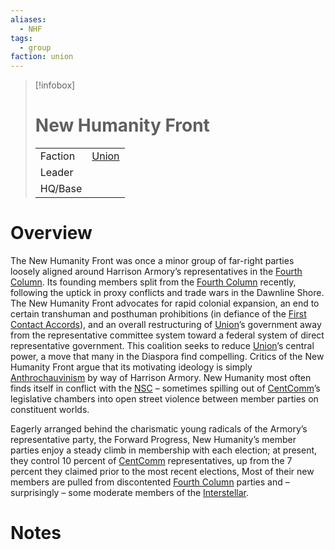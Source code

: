 ```yaml
---
aliases:
  - NHF
tags:
  - group
faction: union
---
```

> [!infobox] 
> # New Humanity Front
> | | |
> | ---- | ---- |
> | Faction | [Union](Union.md) |
> | Leader |  |
> | HQ/Base | |


# Overview
The New Humanity Front was once a minor group of far-right parties loosely aligned around Harrison Armory’s representatives in the [Fourth Column](Fourth%20Column.md). Its founding members split from the [Fourth Column](Fourth%20Column.md) recently, following the uptick in proxy conflicts and trade wars in the Dawnline Shore. The New Humanity Front advocates for rapid colonial expansion, an end to certain transhuman and posthuman prohibitions (in defiance of the [First Contact Accords](First%20Contact%20Accords.md)), and an overall restructuring of [Union](Union.md)’s government away from the representative committee system toward a federal system of direct representative government. This coalition seeks to reduce [Union](Union.md)’s central power, a move that many in the Diaspora find compelling. Critics of the New Humanity Front argue that its motivating ideology is simply [Anthrochauvinism](Anthrochauvinism.md) by way of Harrison Armory. New Humanity most often finds itself in conflict with the [NSC](New%20Solidarity%20Coalition.md) – sometimes spilling out of [CentComm](Union%20Central%20Committee.md)’s legislative chambers into open street violence between member parties on constituent worlds.

Eagerly arranged behind the charismatic young radicals of the Armory’s representative party, the Forward Progress, New Humanity’s member parties enjoy a steady climb in membership with each election; at present, they control 10 percent of [CentComm](Union%20Central%20Committee.md) representatives, up from the 7 percent they claimed prior to the most recent elections, Most of their new members are pulled from discontented [Fourth Column](Fourth%20Column.md) parties and – surprisingly – some moderate members of the [Interstellar](Interstellar.md).

# Notes